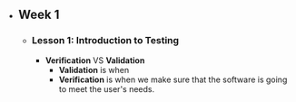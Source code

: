 - ## Week 1
	- ### Lesson 1: Introduction to Testing
		- **Verification** VS **Validation**
			- **Validation** is when
			- **Verification** is when we make sure that the software is going to meet the user's needs.